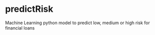 # predictRisk
Machine Learning python model to predict low, medium or high risk for financial loans
